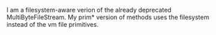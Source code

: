 I am a filesystem-aware verion of the already deprecated MultiByteFileStream. My prim* version of methods uses the filesystem instead of the vm file primitives.